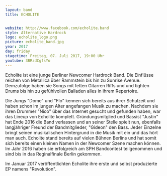 ```yaml
---
layout: band
title: ECHOLITE


website: http://www.facebook.com/echolite.band
style: Alternative Hardrock
logo: echolite_logo.png
picture: echolite_band.jpg
year: 2017
day: friday
stagetime: Freitag, 07. Juli 2017, 19:00 Uhr
youtube: 3BRzdCgfsYo
---
```

Echolite ist eine junge Berliner Newcomer Hardrock Band. Die Einflüsse reichen von Metallica über Rammstein bis hin zu Sunrise Avenue. Demzufolge haben sie Songs mit fetten Gitarren Riffs und und tighten Drums bis hin zu gefühlvollen Balladen alles in ihrem Repertoire.


Die Jungs "Dome" und "Flo" kennen sich bereits aus ihrer Schulzeit und haben schon im jungen Alter angefangen Musik zu machen. Nachdem sie ihren Drummer "Nico" über das Internet gesucht und gefunden haben, war das Lineup von Echolite komplett. Gründungsmitglied und Bassist "Justin" hat Ende 2016 die Band verlassen und an seiner Stelle spielt nun, ebenfalls langjähriger Freund der Bandmitglieder, "Gideon" den Bass. Jeder Einzelne bringt seinen musikalischen Hintergrund in die Musik mit ein und das hört man auch. Echolite stand bereits auf vielen Bühnen Berlins und hat somit sich bereits einen kleinen Namen in der Newcomer Szene machen können. Im Jahr 2016 haben sie erfolgreich am SPH Bandcontest teilgenommen und sind bis in das Reginalfinale Berlin gekommen.


Im Januar 2017 veröffentlichten Echolite ihre erste und selbst produzierte EP namens "Revolution".
